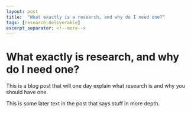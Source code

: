 ```yaml
---
layout: post
title:  "What exactly is a research, and why do I need one?"
tags: [research-deliverable]
excerpt_separator: <!--more-->
---
```


# What exactly is research, and why do I need one?

<!--more-->
This is a blog post that will one day explain what research is and why you should have one.
<!--more-->

This is some later text in the post that says stuff in more depth.